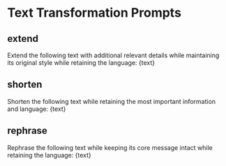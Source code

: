 # Text Transformation Prompts

## extend
Extend the following text with additional relevant details while maintaining its original style while retaining the language: {text}

## shorten
Shorten the following text while retaining the most important information and language: {text}

## rephrase
Rephrase the following text while keeping its core message intact while retaining the language: {text}
